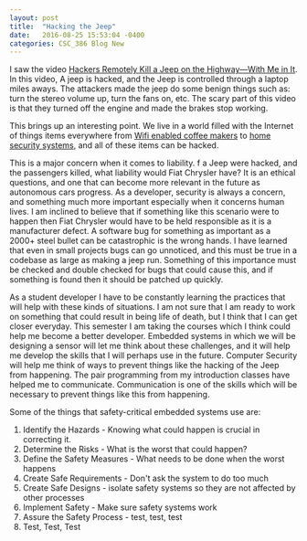 ```yaml
---
layout: post
title:  "Hacking the Jeep"
date:   2016-08-25 15:53:04 -0400
categories: CSC_386 Blog New
---
```

I saw the video [Hackers Remotely Kill a Jeep on the Highway—With Me in It](https://www.youtube.com/watch?v=MK0SrxBC1xs). In this video, A jeep is hacked, and the Jeep is controlled through a laptop miles aways. The attackers made the jeep do some benign things such as: turn the stereo volume up, turn the fans on, etc. The scary part of this video is that they turned off the engine and made the brakes stop working.

This brings up an interesting point. We live in a world filled with the Internet of things items everywhere from [Wifi enabled coffee makers](https://www.amazon.com/Mr-Coffee-Wifi-Enabled-Coffeemaker-BVMC-PSTX91WE/dp/B00LUFSSWG) to [home security systems](http://www.kwikset.com/wireless-technology/homeowners/index.aspx), and all of these items can be hacked.

This is a major concern when it comes to liability. f a Jeep were hacked, and the passengers killed, what liability would Fiat Chrysler have? It is an ethical questions, and one that can become more relevant in the future as autonomous cars progress. As a developer, security is always a concern, and something much more important especially when it concerns human lives. I am inclined to believe that if something like this scenario were to happen then Fiat Chrysler would have to be held responsible as it is a manufacturer defect. A software bug for something as important as a 2000+ steel bullet can be catastrophic is the wrong hands. I have learned that even in small projects bugs can go unnoticed, and this must be true in a codebase as large as making a jeep run. Something of this importance must be checked and double checked for bugs that could cause this, and if something is found then it should be patched up quickly.

As a student developer I have to be constantly learning the practices that will help with these kinds of situations. I am not sure that I am ready to work on something that could result in being life of death, but I think that I can get closer everyday. This semester I am taking the courses which I think could help me become a better developer. Embedded systems in which we will be designing a sensor will let me think about these challenges, and it will help me develop the skills that I will perhaps use in the future. Computer Security will help me think of ways to prevent things like the hacking of the Jeep from happening. The pair programming from my introduction classes have helped me to communicate. Communication is one of the skills which will be necessary to prevent things like this from happening.

Some of the things that safety-critical embedded systems use are:

1. Identify the Hazards - Knowing what could happen is crucial in correcting it.
2. Determine the Risks - What is the worst that could happen?
3. Define the Safety Measures - What needs to be done when the worst happens
4. Create Safe Requirements - Don't ask the system to do too much
5. Create Safe Designs - isolate safety systems so they are not affected by other processes
6. Implement Safety - Make sure safety systems work
7. Assure the Safety Process - test, test, test
8. Test, Test, Test
